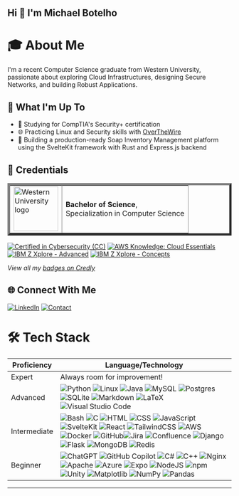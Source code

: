 ## Hi 👋 I'm Michael Botelho

# 🎓 About Me

I'm a recent Computer Science graduate from Western University, passionate about exploring Cloud Infrastructures, designing Secure Networks, and building Robust Applications.<br>

## 🚀 What I'm Up To

* 🔏 Studying for CompTIA's Security+ certification<br>
* 🌐 Practicing Linux and Security skills with [OverTheWire](https://overthewire.org/wargames/)<br>
* 🛒 Building a production-ready Soap Inventory Management platform using the SvelteKit framework with Rust and Express.js backend<br>
<!--
* 🛒 Building a production-ready eCommerce website using the Django Oscar framework with AWS backend<br>
-->

## 📑 Credentials

<table border=5>
  <tr>
    <td rowspan="3"><a href="ProofOfDegree(safe).pdf"><img src="https://brand.westernu.ca/assets/img/placeholders/logo-stacked-full.svg" alt="Western University logo" width="100px" unselectable="on"/></a></td>
  </tr>
  <tr>
    <td><strong>Bachelor of Science</strong>, <br> Specialization in Computer Science</td>
  </tr>
  <tr>
  </tr>
</table>

<!--START_SECTION:badges-->
[![Certified in Cybersecurity (CC)](https://images.credly.com/size/90x90/images/2030e43f-8003-4d4b-9630-847add403c87/image.png)](http://www.credly.com/badges/a1e3bfeb-32b6-4973-b188-82862fa6cbb0 "Certified in Cybersecurity (CC)")
[![AWS Knowledge: Cloud Essentials](https://images.credly.com/size/90x90/images/ec621e2a-c8f0-4459-806c-ae11829d372a/image.png)](http://www.credly.com/badges/a1a967e1-5f2e-4892-a06e-fb1bb3a415e9 "AWS Knowledge: Cloud Essentials")
[![IBM Z Xplore - Advanced](https://images.credly.com/size/90x90/images/9dde9b48-6cec-4bc4-ab33-ffeac5c681c3/image.png)](http://www.credly.com/badges/a637a9d2-0717-44db-88ff-8abac1de78bf "IBM Z Xplore - Advanced")
[![IBM Z Xplore - Concepts](https://images.credly.com/size/90x90/images/0f3e4162-ab6b-457c-8c0d-835a14680666/image.png)](http://www.credly.com/badges/9217e062-1da8-402d-8015-337340e19b7f "IBM Z Xplore - Concepts")
<!--END_SECTION:badges-->
_View all my [badges on Credly](https://www.credly.com/users/michael-m-botelho)_

## 🌐 Connect With Me

[![LinkedIn](https://custom-icon-badges.demolab.com/badge/LinkedIn-0A66C2?style=flat&logo=linkedin-white&logoColor=white)](https://www.linkedin.com/in/michael-m-botelho)
[![Contact](https://img.shields.io/badge/Contact-blue?style=flat&logo=mailboxdotorg&logoColor=white)](mailto:michaelmbotelho@outlook.com)

# 🛠️ Tech Stack

| Proficiency | Language/Technology |
|-------------|---------------------|
| Expert | Always room for improvement!|
| Advanced | ![Python](https://img.shields.io/badge/Python-3670A0?logo=python&logoColor=yellow) ![Linux](https://img.shields.io/badge/Linux-FCC624?&logo=linux&logoColor=black) ![Java](https://img.shields.io/badge/Java-%23ED8B00.svg?&logo=openjdk&logoColor=white) ![MySQL](https://img.shields.io/badge/MySQL-4479A1.svg?&logo=mysql&logoColor=white) ![Postgres](https://img.shields.io/badge/Postgres-%23316192.svg?&logo=postgresql&logoColor=white) ![SQLite](https://img.shields.io/badge/SQLite-%2307405e.svg?&logo=sqlite&logoColor=white) ![Markdown](https://img.shields.io/badge/Markdown-%23000000.svg?&logo=markdown&logoColor=white) ![LaTeX](https://img.shields.io/badge/LaTeX-%23008080.svg?&logo=latex&logoColor=white) ![Visual Studio Code](https://custom-icon-badges.demolab.com/badge/Visual%20Studio%20Code-0078d7.svg?logo=vsc&logoColor=white) |
| Intermediate | ![Bash](https://img.shields.io/badge/Bash-4EAA25?logo=gnubash&logoColor=fff) ![C](https://img.shields.io/badge/C-%2300599C.svg?&logo=c&logoColor=white) ![HTML](https://img.shields.io/badge/HTML-%23E34F26.svg?logo=html5&logoColor=white) ![CSS](https://img.shields.io/badge/CSS-1572B6?logo=css3&logoColor=fff) ![JavaScript](https://img.shields.io/badge/JavaScript-F7DF1E?logo=javascript&logoColor=000) ![SvelteKit](https://img.shields.io/badge/SvelteKit-%23f1413d.svg?logo=svelte&logoColor=white) ![React](https://img.shields.io/badge/React-%2320232a.svg?logo=react&logoColor=%2361DAFB) ![TailwindCSS](https://img.shields.io/badge/Tailwind%20CSS-%2338B2AC.svg?logo=tailwind-css&logoColor=white) ![AWS](https://img.shields.io/badge/AWS-%23FF9900.svg?logo=amazon-web-services&logoColor=white) ![Docker](https://img.shields.io/badge/Docker-%230db7ed.svg?&logo=docker&logoColor=white) ![GitHub](https://img.shields.io/badge/GitHub-%23121011.svg?&logo=github&logoColor=white)![Jira](https://img.shields.io/badge/Jira-%230A0FFF.svg?&logo=jira&logoColor=white) ![Confluence](https://img.shields.io/badge/Confluence-172B4D?logo=confluence&logoColor=fff) ![Django](https://img.shields.io/badge/Django-%23092E20.svg?&logo=django&logoColor=white) ![Flask](https://img.shields.io/badge/Flask-%23000.svg?&logo=flask&logoColor=white) ![MongoDB](https://img.shields.io/badge/MongoDB-%234ea94b.svg?&logo=mongodb&logoColor=white) ![Redis](https://img.shields.io/badge/Redis-%23DD0031.svg?&logo=redis&logoColor=white) |
| Beginner | ![ChatGPT](https://img.shields.io/badge/ChatGPT-74aa9c?logo=openai&logoColor=white) ![GitHub Copilot](https://img.shields.io/badge/GitHub%20Copilot-000?logo=githubcopilot&logoColor=fff) ![C#](https://custom-icon-badges.demolab.com/badge/C%23-%23239120.svg?logo=cshrp&logoColor=white) ![C++](https://img.shields.io/badge/C++-%2300599C.svg?&logo=c%2B%2B&logoColor=white) ![Nginx](https://img.shields.io/badge/Nginx-%23009639.svg?&logo=nginx&logoColor=white) ![Apache](https://img.shields.io/badge/Apache-%23D42029.svg?&logo=apache&logoColor=white) ![Azure](https://custom-icon-badges.demolab.com/badge/Azure-0089D6?logo=msazure&logoColor=white) ![Expo](https://img.shields.io/badge/Expo-1C1E24?&logo=expo&logoColor=#D04A37) ![NodeJS](https://img.shields.io/badge/NodeJS-6DA55F?&logo=node.js&logoColor=white) ![npm](https://img.shields.io/badge/npm-CB3837?logo=npm&logoColor=fff) ![Unity](https://img.shields.io/badge/Unity-%23000000.svg?logo=unity&logoColor=white) ![Matplotlib](https://custom-icon-badges.demolab.com/badge/Matplotlib-71D291?logo=matplotlib&logoColor=fff) ![NumPy](https://img.shields.io/badge/NumPy-%23013243.svg?&logo=numpy&logoColor=white) ![Pandas](https://img.shields.io/badge/Pandas-%23150458.svg?&logo=pandas&logoColor=white) |

<!-- Proficiency ranking 
Expert

Advanced
![Python](https://img.shields.io/badge/Python-3670A0?&logo=python&logoColor=white) 
![Linux](https://img.shields.io/badge/Linux-FCC624?&logo=linux&logoColor=black) 
![Java](https://img.shields.io/badge/Java-%23ED8B00.svg?&logo=openjdk&logoColor=white) 
![MySQL](https://img.shields.io/badge/MySQL-4479A1.svg?&logo=mysql&logoColor=white) 
![Postgres](https://img.shields.io/badge/Postgres-%23316192.svg?&logo=postgresql&logoColor=white) 
![SQLite](https://img.shields.io/badge/SQLite-%2307405e.svg?&logo=sqlite&logoColor=white) 
![Markdown](https://img.shields.io/badge/Markdown-%23000000.svg?&logo=markdown&logoColor=white) 
![LaTeX](https://img.shields.io/badge/LaTeX-%23008080.svg?&logo=latex&logoColor=white) 
![Visual Studio Code](https://custom-icon-badges.demolab.com/badge/Visual%20Studio%20Code-0078d7.svg?logo=vsc&logoColor=white)

Intermediate
![Bash](https://img.shields.io/badge/Bash-4EAA25?logo=gnubash&logoColor=fff)
![C](https://img.shields.io/badge/C-%2300599C.svg?&logo=c&logoColor=white) 
![HTML](https://img.shields.io/badge/HTML-%23E34F26.svg?logo=html5&logoColor=white) 
![CSS](https://img.shields.io/badge/CSS-1572B6?logo=css3&logoColor=fff) 
![JavaScript](https://img.shields.io/badge/JavaScript-F7DF1E?logo=javascript&logoColor=000)
![SvelteKit](https://img.shields.io/badge/SvelteKit-%23f1413d.svg?logo=svelte&logoColor=white)
![React](https://img.shields.io/badge/React-%2320232a.svg?logo=react&logoColor=%2361DAFB)
![TailwindCSS](https://img.shields.io/badge/Tailwind%20CSS-%2338B2AC.svg?logo=tailwind-css&logoColor=white)
![AWS](https://img.shields.io/badge/AWS-%23FF9900.svg?logo=amazon-web-services&logoColor=white)
![Docker](https://img.shields.io/badge/Docker-%230db7ed.svg?&logo=docker&logoColor=white) 
![GitHub](https://img.shields.io/badge/GitHub-%23121011.svg?&logo=github&logoColor=white)
![Jira](https://img.shields.io/badge/Jira-%230A0FFF.svg?&logo=jira&logoColor=white) 
![Confluence](https://img.shields.io/badge/Confluence-172B4D?logo=confluence&logoColor=fff)
![Django](https://img.shields.io/badge/Django-%23092E20.svg?&logo=django&logoColor=white) 
![Flask](https://img.shields.io/badge/Flask-%23000.svg?&logo=flask&logoColor=white) 
![MongoDB](https://img.shields.io/badge/MongoDB-%234ea94b.svg?&logo=mongodb&logoColor=white) 
![Redis](https://img.shields.io/badge/Redis-%23DD0031.svg?&logo=redis&logoColor=white)

Beginner
![ChatGPT](https://img.shields.io/badge/ChatGPT-74aa9c?logo=openai&logoColor=white)
![GitHub Copilot](https://img.shields.io/badge/GitHub%20Copilot-000?logo=githubcopilot&logoColor=fff)
![C#](https://custom-icon-badges.demolab.com/badge/C%23-%23239120.svg?logo=cshrp&logoColor=white) 
![C++](https://img.shields.io/badge/C++-%2300599C.svg?&logo=c%2B%2B&logoColor=white)
![Nginx](https://img.shields.io/badge/Nginx-%23009639.svg?&logo=nginx&logoColor=white) 
![Apache](https://img.shields.io/badge/Apache-%23D42029.svg?&logo=apache&logoColor=white) 
![Azure](https://custom-icon-badges.demolab.com/badge/Azure-0089D6?logo=msazure&logoColor=white)
![NodeJS](https://img.shields.io/badge/NodeJS-6DA55F?&logo=node.js&logoColor=white) 
![npm](https://img.shields.io/badge/npm-CB3837?logo=npm&logoColor=fff)
![Unity](https://img.shields.io/badge/Unity-%23000000.svg?logo=unity&logoColor=white)
![Matplotlib](https://custom-icon-badges.demolab.com/badge/Matplotlib-71D291?logo=matplotlib&logoColor=fff)
![NumPy](https://img.shields.io/badge/NumPy-%23013243.svg?&logo=numpy&logoColor=white) 
![Pandas](https://img.shields.io/badge/Pandas-%23150458.svg?&logo=pandas&logoColor=white) 

-->

---
